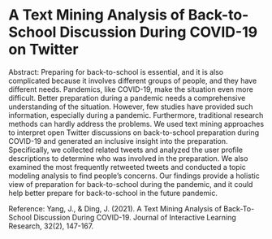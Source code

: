 # A Text Mining Analysis of Back-to-School Discussion During COVID-19 on Twitter
Abstract: Preparing for back-to-school is essential, and it is also complicated because it involves different groups of people, and they have different needs. 
Pandemics, like COVID-19, make the situation even more difficult. Better preparation during a pandemic needs a comprehensive understanding of the situation.
However, few studies have provided such information, especially during a pandemic. Furthermore, traditional research methods can hardly address the problems. 
We used text mining approaches to interpret open Twitter discussions on back-to-school preparation during COVID-19 and generated an inclusive insight into the preparation. 
Specifically, we collected related tweets and analyzed the user profile descriptions to determine who was involved in the preparation.
We also examined the most frequently retweeted tweets and conducted a topic modeling analysis to find people’s concerns. 
Our findings provide a holistic view of preparation for back-to-school during the pandemic, and it could help better prepare for back-to-school in the future pandemic.

Reference: Yang, J., & Ding, J. (2021). A Text Mining Analysis of Back-To-School Discussion During COVID-19. Journal of Interactive Learning Research, 32(2), 147-167.
